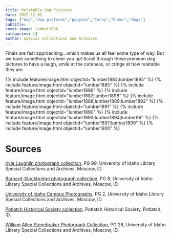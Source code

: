 ```yaml
---
title: Relatable Dog Pictures
date: 2022-12-02
tags: ["dog","dog pictures","puppies","funny","humor","dogs"]
subtitle: 
cover-image: lumber1886
categories: []
author: Special Collections and Archives
---
```


Finals are fast approaching...which makes us all feel some type of way. But we have something to cheer you up! Scroll through these premium dog pictures to have a laugh, smile at the cuteness, or cringe at how relatable they are. 

{% include feature/image.html objectid="lumber1884;lumber1895" %}
{% include feature/image.html objectid="lumber1885" %}
{% include feature/image.html objectid="lumber1886" %}
{% include feature/image.html objectid="lumber1887;lumber1898" %}
{% include feature/image.html objectid="lumber1888;lumber1889;lumber1892" %}
{% include feature/image.html objectid="lumber1891" %}
{% include feature/image.html objectid="lumber1890" %}
{% include feature/image.html objectid="lumber1893;lumber1894;lumber96" %}
{% include feature/image.html objectid="lumber1897;lumber1899" %}
{% include feature/image.html objectid="lumber1900" %}

# Sources

[Kyle Laughlin photograph collection](https://archiveswest.orbiscascade.org/ark:80444/xv333521), PG 99, University of Idaho Library Special Collections and Archives, Moscow, ID.

[Barnard-Stockbridge photograph collection](https://archiveswest.orbiscascade.org/ark:80444/xv407875), PG 8, University of Idaho Library Special Collections and Archives, Moscow, ID.

[University of Idaho Campus Photographs](https://www.lib.uidaho.edu/digital/campus/), PG 2, University of Idaho Library Special Collections and Archives, Moscow, ID.

[Potlatch Historical Society collection](https://www.lib.uidaho.edu/digital/phs/), Potlatch Historical Society, Potlatch, ID.

[William Allen Stonebraker Photograph Collection](https://archiveswest.orbiscascade.org/ark:80444/xv882414), PG 26, University of Idaho Library Special Collections and Archives, Moscow, ID.
